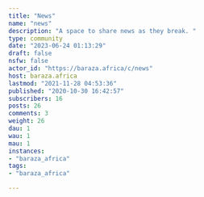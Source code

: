 ```yaml
---
title: "News" 
name: "news"
description: "A space to share news as they break. "
type: community
date: "2023-06-24 01:13:29"
draft: false
nsfw: false
actor_id: "https://baraza.africa/c/news"
host: baraza.africa
lastmod: "2021-11-28 04:53:36"
published: "2020-10-30 16:42:57"
subscribers: 16
posts: 26
comments: 3
weight: 26
dau: 1
wau: 1
mau: 1
instances:
- "baraza_africa"
tags: 
- "baraza_africa"

---
```

